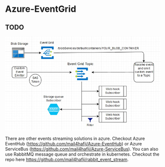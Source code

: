 # Azure-EventGrid

## TODO


<img src="Architecture.jpg" />


There are other events streaming solutions in azure. Checkout Azure EventHub (https://github.com/mail4hafij/Azure-EventHub) or Azure ServiceBus (https://github.com/mail4hafij/Azure-ServiceBus). You can also use RabbitMQ message queue and orchestrate in kubernetes. Checkout the repo here https://github.com/mail4hafij/rabbit_event_stream.
